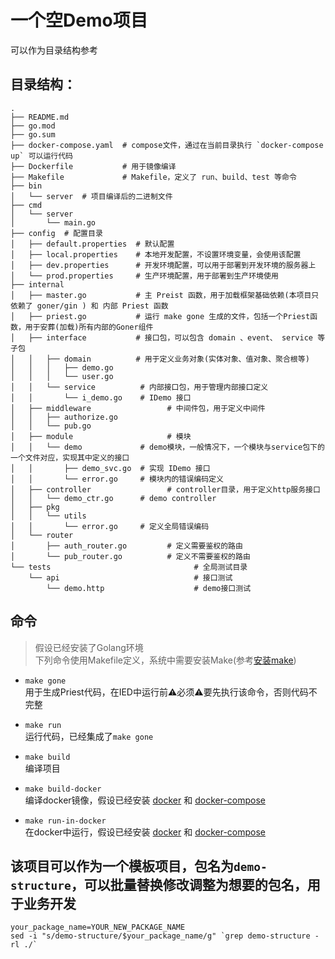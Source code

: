 # 一个空Demo项目

可以作为目录结构参考

## 目录结构：

```
.  
├── README.md  
├── go.mod  
├── go.sum  
├── docker-compose.yaml  # compose文件，通过在当前目录执行 `docker-compose up` 可以运行代码
├── Dockerfile           # 用于镜像编译 
├── Makefile             # Makefile，定义了 run、build、test 等命令   
├── bin  
│   └── server  # 项目编译后的二进制文件
├── cmd  
│   └── server  
│       └── main.go  
├── config  # 配置目录  
│   ├── default.properties  # 默认配置  
│   ├── local.properties    # 本地开发配置，不设置环境变量，会使用该配置
│   ├── dev.properties      # 开发环境配置，可以用于部署到开发环境的服务器上
│   └── prod.properties     # 生产环境配置，用于部署到生产环境使用
├── internal  
│   ├── master.go           # 主 Preist 函数，用于加载框架基础依赖(本项目只依赖了 goner/gin ) 和 内部 Priest 函数
│   ├── priest.go           # 运行 make gone 生成的文件，包括一个Priest函数，用于安葬(加载)所有内部的Goner组件
│   ├── interface           # 接口包，可以包含 domain 、event、 service 等子包 
│   │   ├── domain          # 用于定义业务对象(实体对象、值对象、聚合根等)
│   │   │   ├── demo.go  
│   │   │   └── user.go  
│   │   └── service          # 内部接口包，用于管理内部接口定义
│   │       └── i_demo.go    # IDemo 接口
│   ├── middleware                 # 中间件包，用于定义中间件
│   │   ├── authorize.go  
│   │   └── pub.go  
│   ├── module                     # 模块
│   │   └── demo             # demo模块，一般情况下，一个模块与service包下的一个文件对应，实现其中定义的接口
│   │       ├── demo_svc.go  # 实现 IDemo 接口
│   │       └── error.go     # 模块内的错误编码定义
│   ├── controller                 # controller目录，用于定义http服务接口 
│   │   └── demo_ctr.go      # demo controller
│   ├── pkg  
│   │   └── utils  
│   │       └── error.go     # 定义全局错误编码
│   └── router  
│       ├── auth_router.go         # 定义需要鉴权的路由
│       └── pub_router.go          # 定义不需要鉴权的路由
└── tests                                # 全局测试目录
    └── api                              # 接口测试
        └── demo.http                    # demo接口测试
``` 

## 命令

> 假设已经安装了Golang环境  
> 下列命令使用Makefile定义，系统中需要安装Make(参考[安装make](https://cn.bing.com/search?q=%E5%AE%89%E8%A3%85+make))

- `make gone`   
  用于生成Priest代码，在IED中运行前⚠️必须⚠️要先执行该命令，否则代码不完整

- `make run`  
  运行代码，已经集成了`make gone`

- `make build`  
  编译项目
- `make build-docker`   
  编译docker镜像，假设已经安装 [docker](https://www.docker.com/)
  和 [docker-compose](https://docs.docker.com/compose/install/)
- `make run-in-docker`  
  在docker中运行，假设已经安装 [docker](https://www.docker.com/)
  和 [docker-compose](https://docs.docker.com/compose/install/)

## 该项目可以作为一个模板项目，包名为`demo-structure`，可以批量替换修改调整为想要的包名，用于业务开发
```shell
your_package_name=YOUR_NEW_PACKAGE_NAME
sed -i "s/demo-structure/$your_package_name/g" `grep demo-structure -rl ./`
```